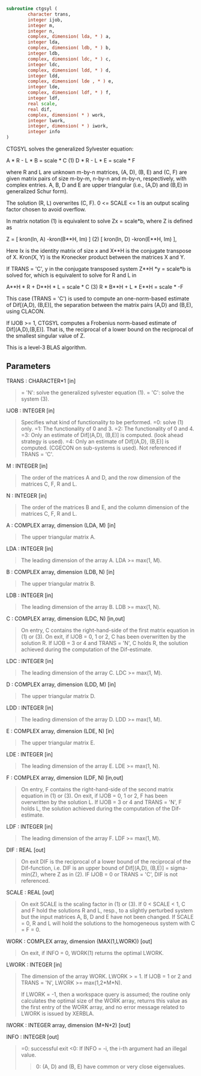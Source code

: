 ```fortran
subroutine ctgsyl (
        character trans,
        integer ijob,
        integer m,
        integer n,
        complex, dimension( lda, * ) a,
        integer lda,
        complex, dimension( ldb, * ) b,
        integer ldb,
        complex, dimension( ldc, * ) c,
        integer ldc,
        complex, dimension( ldd, * ) d,
        integer ldd,
        complex, dimension( lde , * ) e,
        integer lde,
        complex, dimension( ldf, * ) f,
        integer ldf,
        real scale,
        real dif,
        complex, dimension( * ) work,
        integer lwork,
        integer, dimension( * ) iwork,
        integer info
)
```

CTGSYL solves the generalized Sylvester equation:

A \* R - L \* B = scale \* C            (1)
D \* R - L \* E = scale \* F

where R and L are unknown m-by-n matrices, (A, D), (B, E) and
(C, F) are given matrix pairs of size m-by-m, n-by-n and m-by-n,
respectively, with complex entries. A, B, D and E are upper
triangular (i.e., (A,D) and (B,E) in generalized Schur form).

The solution (R, L) overwrites (C, F). 0 <= SCALE <= 1
is an output scaling factor chosen to avoid overflow.

In matrix notation (1) is equivalent to solve Zx = scale\*b, where Z
is defined as

Z = [ kron(In, A)  -kron(B\*\*H, Im) ]        (2)
[ kron(In, D)  -kron(E\*\*H, Im) ],

Here Ix is the identity matrix of size x and X\*\*H is the conjugate
transpose of X. Kron(X, Y) is the Kronecker product between the
matrices X and Y.

If TRANS = 'C', y in the conjugate transposed system Z\*\*H \*y = scale\*b
is solved for, which is equivalent to solve for R and L in

A\*\*H \* R + D\*\*H \* L = scale \* C           (3)
R \* B\*\*H + L \* E\*\*H = scale \* -F

This case (TRANS = 'C') is used to compute an one-norm-based estimate
of Dif[(A,D), (B,E)], the separation between the matrix pairs (A,D)
and (B,E), using CLACON.

If IJOB >= 1, CTGSYL computes a Frobenius norm-based estimate of
Dif[(A,D),(B,E)]. That is, the reciprocal of a lower bound on the
reciprocal of the smallest singular value of Z.

This is a level-3 BLAS algorithm.

## Parameters
TRANS : CHARACTER\*1 [in]
> = 'N': solve the generalized sylvester equation (1).
> = 'C': solve the  system (3).

IJOB : INTEGER [in]
> Specifies what kind of functionality to be performed.
> =0: solve (1) only.
> =1: The functionality of 0 and 3.
> =2: The functionality of 0 and 4.
> =3: Only an estimate of Dif[(A,D), (B,E)] is computed.
> (look ahead strategy is used).
> =4: Only an estimate of Dif[(A,D), (B,E)] is computed.
> (CGECON on sub-systems is used).
> Not referenced if TRANS = 'C'.

M : INTEGER [in]
> The order of the matrices A and D, and the row dimension of
> the matrices C, F, R and L.

N : INTEGER [in]
> The order of the matrices B and E, and the column dimension
> of the matrices C, F, R and L.

A : COMPLEX array, dimension (LDA, M) [in]
> The upper triangular matrix A.

LDA : INTEGER [in]
> The leading dimension of the array A. LDA >= max(1, M).

B : COMPLEX array, dimension (LDB, N) [in]
> The upper triangular matrix B.

LDB : INTEGER [in]
> The leading dimension of the array B. LDB >= max(1, N).

C : COMPLEX array, dimension (LDC, N) [in,out]
> On entry, C contains the right-hand-side of the first matrix
> equation in (1) or (3).
> On exit, if IJOB = 0, 1 or 2, C has been overwritten by
> the solution R. If IJOB = 3 or 4 and TRANS = 'N', C holds R,
> the solution achieved during the computation of the
> Dif-estimate.

LDC : INTEGER [in]
> The leading dimension of the array C. LDC >= max(1, M).

D : COMPLEX array, dimension (LDD, M) [in]
> The upper triangular matrix D.

LDD : INTEGER [in]
> The leading dimension of the array D. LDD >= max(1, M).

E : COMPLEX array, dimension (LDE, N) [in]
> The upper triangular matrix E.

LDE : INTEGER [in]
> The leading dimension of the array E. LDE >= max(1, N).

F : COMPLEX array, dimension (LDF, N) [in,out]
> On entry, F contains the right-hand-side of the second matrix
> equation in (1) or (3).
> On exit, if IJOB = 0, 1 or 2, F has been overwritten by
> the solution L. If IJOB = 3 or 4 and TRANS = 'N', F holds L,
> the solution achieved during the computation of the
> Dif-estimate.

LDF : INTEGER [in]
> The leading dimension of the array F. LDF >= max(1, M).

DIF : REAL [out]
> On exit DIF is the reciprocal of a lower bound of the
> reciprocal of the Dif-function, i.e. DIF is an upper bound of
> Dif[(A,D), (B,E)] = sigma-min(Z), where Z as in (2).
> IF IJOB = 0 or TRANS = 'C', DIF is not referenced.

SCALE : REAL [out]
> On exit SCALE is the scaling factor in (1) or (3).
> If 0 < SCALE < 1, C and F hold the solutions R and L, resp.,
> to a slightly perturbed system but the input matrices A, B,
> D and E have not been changed. If SCALE = 0, R and L will
> hold the solutions to the homogeneous system with C = F = 0.

WORK : COMPLEX array, dimension (MAX(1,LWORK)) [out]
> On exit, if INFO = 0, WORK(1) returns the optimal LWORK.

LWORK : INTEGER [in]
> The dimension of the array WORK. LWORK > = 1.
> If IJOB = 1 or 2 and TRANS = 'N', LWORK >= max(1,2\*M\*N).
> 
> If LWORK = -1, then a workspace query is assumed; the routine
> only calculates the optimal size of the WORK array, returns
> this value as the first entry of the WORK array, and no error
> message related to LWORK is issued by XERBLA.

IWORK : INTEGER array, dimension (M+N+2) [out]

INFO : INTEGER [out]
> =0: successful exit
> <0: If INFO = -i, the i-th argument had an illegal value.
> >0: (A, D) and (B, E) have common or very close
> eigenvalues.
